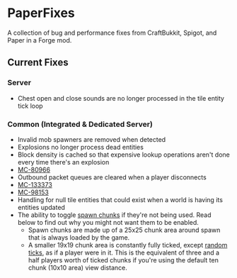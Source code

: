 # PaperFixes
A collection of bug and performance fixes from CraftBukkit, Spigot, and Paper in a Forge mod.
## Current Fixes
### Server
- Chest open and close sounds are no longer processed in the tile entity tick loop
### Common (Integrated & Dedicated Server)
- Invalid mob spawners are removed when detected
- Explosions no longer process dead entities
- Block density is cached so that expensive lookup operations aren't done every time there's an explosion
- [MC-80966](https://bugs.mojang.com/browse/MC-80966)
- Outbound packet queues are cleared when a player disconnects
- [MC-133373](https://bugs.mojang.com/browse/MC-133373)
- [MC-98153](https://bugs.mojang.com/browse/MC-98153)
- Handling for null tile entities that could exist when a world is having its entities updated
- The ability to toggle [spawn chunks](https://minecraft.fandom.com/wiki/Spawn_chunk) if they're not being used. Read below to find out why you might not want them to be enabled.
    - Spawn chunks are made up of a 25x25 chunk area around spawn that is always loaded by the game.
    - A smaller 19x19 chunk area is constantly fully ticked, except [random ticks](https://minecraft.fandom.com/wiki/Tick#Random_tick), as if a player were in it. This is the equivalent of three and a half players worth of ticked chunks if you're using the default ten chunk (10x10 area) view distance.